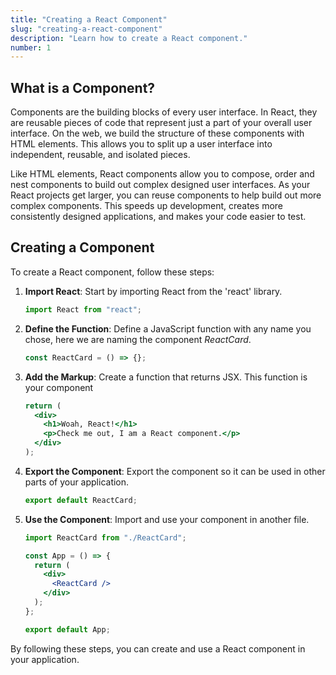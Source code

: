 ```yaml
---
title: "Creating a React Component"
slug: "creating-a-react-component"
description: "Learn how to create a React component."
number: 1
---
```


## What is a Component?

Components are the building blocks of every user interface. In React, they are reusable pieces of code that represent just a part of your overall user interface. On the web, we build the structure of these components with HTML elements. This allows you to split up a user interface into independent, reusable, and isolated pieces.

Like HTML elements, React components allow you to compose, order and nest components to build out complex designed user interfaces. As your React projects get larger, you can reuse components to help build out more complex components. This speeds up development, creates more consistently designed applications, and makes your code easier to test.

## Creating a Component

To create a React component, follow these steps:

1. **Import React**: Start by importing React from the 'react' library.

   ```jsx
   import React from "react";
   ```

2. **Define the Function**: Define a JavaScript function with any name you chose, here we are naming the component _ReactCard_.

   ```jsx
   const ReactCard = () => {};
   ```

3. **Add the Markup**: Create a function that returns JSX. This function is your component

   ```jsx
   return (
     <div>
       <h1>Woah, React!</h1>
       <p>Check me out, I am a React component.</p>
     </div>
   );
   ```

4. **Export the Component**: Export the component so it can be used in other parts of your application.

   ```jsx
   export default ReactCard;
   ```

5. **Use the Component**: Import and use your component in another file.

   ```jsx
   import ReactCard from "./ReactCard";

   const App = () => {
     return (
       <div>
         <ReactCard />
       </div>
     );
   };

   export default App;
   ```

By following these steps, you can create and use a React component in your application.
